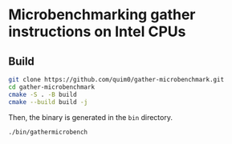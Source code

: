 # Microbenchmarking gather instructions on Intel CPUs

## Build

```bash
git clone https://github.com/quim0/gather-microbenchmark.git
cd gather-microbenchmark
cmake -S . -B build
cmake --build build -j
```

Then, the binary is generated in the `bin` directory.

```bash
./bin/gathermicrobench
```